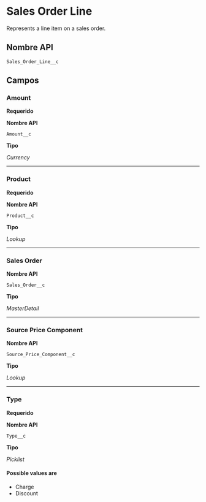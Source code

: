 # Sales Order Line

Represents a line item on a sales order.

## Nombre API
`Sales_Order_Line__c`

## Campos
### Amount
**Requerido**

**Nombre API**

`Amount__c`

**Tipo**

*Currency*

---
### Product
**Requerido**

**Nombre API**

`Product__c`

**Tipo**

*Lookup*

---
### Sales Order

**Nombre API**

`Sales_Order__c`

**Tipo**

*MasterDetail*

---
### Source Price Component

**Nombre API**

`Source_Price_Component__c`

**Tipo**

*Lookup*

---
### Type
**Requerido**

**Nombre API**

`Type__c`

**Tipo**

*Picklist*

#### Possible values are
* Charge
* Discount